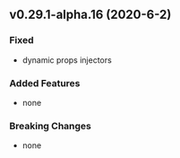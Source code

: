 ## v0.29.1-alpha.16 (2020-6-2)

### Fixed

- dynamic props injectors

### Added Features

- none

### Breaking Changes

- none

